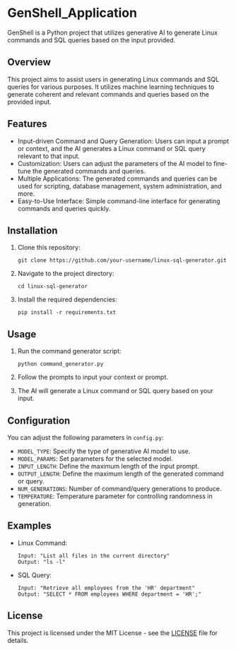 # **GenShell_Application**

GenShell is a Python project that utilizes generative AI to generate Linux commands and SQL queries based on the input provided.
## Overview

This project aims to assist users in generating Linux commands and SQL queries for various purposes. It utilizes machine learning techniques to generate coherent and relevant commands and queries based on the provided input.

## Features

- Input-driven Command and Query Generation: Users can input a prompt or context, and the AI generates a Linux command or SQL query relevant to that input.
- Customization: Users can adjust the parameters of the AI model to fine-tune the generated commands and queries.
- Multiple Applications: The generated commands and queries can be used for scripting, database management, system administration, and more.
- Easy-to-Use Interface: Simple command-line interface for generating commands and queries quickly.

## Installation

1. Clone this repository:

    ```
    git clone https://github.com/your-username/linux-sql-generator.git
    ```

2. Navigate to the project directory:

    ```
    cd linux-sql-generator
    ```

3. Install the required dependencies:

    ```
    pip install -r requirements.txt
    ```

## Usage

1. Run the command generator script:

    ```
    python command_generator.py
    ```

2. Follow the prompts to input your context or prompt.

3. The AI will generate a Linux command or SQL query based on your input.

## Configuration

You can adjust the following parameters in `config.py`:

- `MODEL_TYPE`: Specify the type of generative AI model to use.
- `MODEL_PARAMS`: Set parameters for the selected model.
- `INPUT_LENGTH`: Define the maximum length of the input prompt.
- `OUTPUT_LENGTH`: Define the maximum length of the generated command or query.
- `NUM_GENERATIONS`: Number of command/query generations to produce.
- `TEMPERATURE`: Temperature parameter for controlling randomness in generation.

## Examples

- Linux Command:
  
  ```
  Input: "List all files in the current directory"
  Output: "ls -l"
  ```

- SQL Query:

  ```
  Input: "Retrieve all employees from the 'HR' department"
  Output: "SELECT * FROM employees WHERE department = 'HR';"
  ```

## License

This project is licensed under the MIT License - see the [LICENSE](LICENSE) file for details.